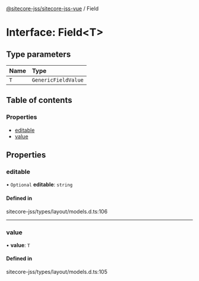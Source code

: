 [@sitecore-jss/sitecore-jss-vue](../README.md) / Field

# Interface: Field<T\>

## Type parameters

| Name | Type |
| :------ | :------ |
| `T` | `GenericFieldValue` |

## Table of contents

### Properties

- [editable](Field.md#editable)
- [value](Field.md#value)

## Properties

### editable

• `Optional` **editable**: `string`

#### Defined in

sitecore-jss/types/layout/models.d.ts:106

___

### value

• **value**: `T`

#### Defined in

sitecore-jss/types/layout/models.d.ts:105
